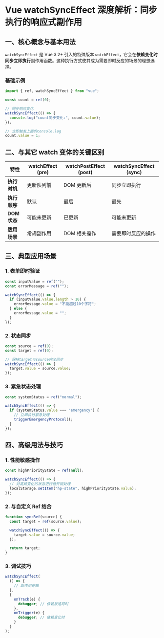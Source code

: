 # Vue watchSyncEffect 深度解析：同步执行的响应式副作用

## 一、核心概念与基本用法

`watchSyncEffect` 是 Vue 3.2+ 引入的特殊版本 `watchEffect`，它会在**依赖变化时同步立即执行**副作用函数。这种执行方式使其成为需要即时反应的场景的理想选择。

### 基础示例

```javascript
import { ref, watchSyncEffect } from "vue";

const count = ref(0);

// 同步响应变化
watchSyncEffect(() => {
  console.log("count同步变化:", count.value);
});

// 立即触发上面的console.log
count.value = 1;
```

## 二、与其它 watch 变体的关键区别

| 特性         | watchEffect (pre) | watchPostEffect (post) | watchSyncEffect (sync) |
| ------------ | ----------------- | ---------------------- | ---------------------- |
| **执行时机** | 更新队列前        | DOM 更新后             | 同步立即执行           |
| **执行顺序** | 默认              | 最后                   | 最先                   |
| **DOM 状态** | 可能未更新        | 已更新                 | 可能未更新             |
| **适用场景** | 常规副作用        | DOM 相关操作           | 需要即时反应的操作     |

## 三、典型应用场景

### 1. 表单即时验证

```javascript
const inputValue = ref("");
const errorMessage = ref("");

watchSyncEffect(() => {
  if (inputValue.value.length > 10) {
    errorMessage.value = "不能超过10个字符";
  } else {
    errorMessage.value = "";
  }
});
```

### 2. 状态同步

```javascript
const source = ref(0);
const target = ref(0);

// 保持target与source完全同步
watchSyncEffect(() => {
  target.value = source.value;
});
```

### 3. 紧急状态处理

```javascript
const systemStatus = ref("normal");

watchSyncEffect(() => {
  if (systemStatus.value === "emergency") {
    // 立即执行紧急处理
    triggerEmergencyProtocol();
  }
});
```

## 四、高级用法与技巧

### 1. 性能敏感操作

```javascript
const highPriorityState = ref(null);

watchSyncEffect(() => {
  // 对高频变化的状态进行低开销处理
  localStorage.setItem("hp-state", highPriorityState.value);
});
```

### 2. 与自定义 Ref 结合

```javascript
function syncRef(source) {
  const target = ref(source.value);

  watchSyncEffect(() => {
    target.value = source.value;
  });

  return target;
}
```

### 3. 调试技巧

```javascript
watchSyncEffect(
  () => {
    // 副作用逻辑
  },
  {
    onTrack(e) {
      debugger; // 依赖被追踪时
    },
    onTrigger(e) {
      debugger; // 依赖变化时
    }
  }
);
```
